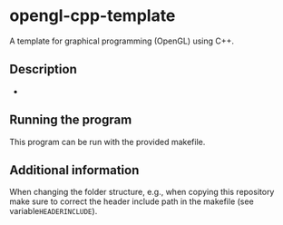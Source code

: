 # opengl-cpp-template
A template for graphical programming (OpenGL) using C++.

## Description
-

## Running the program
This program can be run with the provided makefile.

## Additional information
When changing the folder structure, e.g., when copying this repository make sure to correct the header include path in the makefile (see variable`HEADERINCLUDE`).

